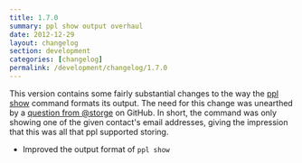 ```yaml
---
title: 1.7.0
summary: ppl show output overhaul
date: 2012-12-29
layout: changelog
section: development
categories: [changelog]
permalink: /development/changelog/1.7.0
---
```


This version contains some fairly substantial changes to the way the [ppl
show](/documentation/commands/show) command formats its output. The need for
this change was unearthed by a [question from
@storge](https://github.com/urael/ppl/issues/14) on GitHub. In short, the command
was only showing one of the given contact's email addresses, giving the
impression that this was all that ppl supported storing.

* Improved the output format of `ppl show`
